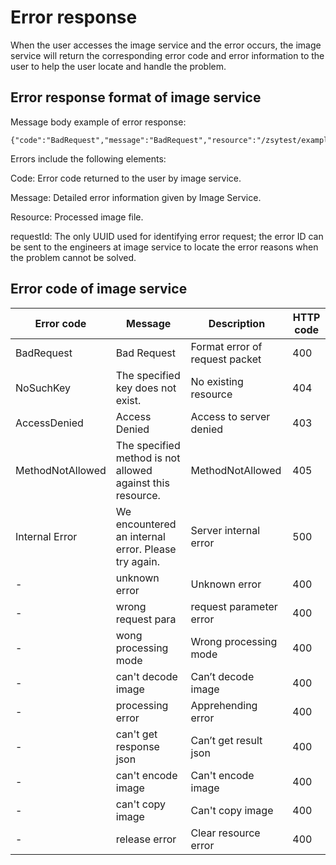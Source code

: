 # Error response

When the user accesses the image service and the error occurs, the image service will return the corresponding error code and error information to the user to help the user locate and handle the problem.

## Error response format of image service

Message body example of error response:

```
{"code":"BadRequest","message":"BadRequest","resource":"/zsytest/example.jpg","requestId":"ADDB2C69B9FB23E9"}
```

Errors include the following elements:

Code: Error code returned to the user by image service.

Message: Detailed error information given by Image Service.

Resource: Processed image file.

requestId: The only UUID used for identifying error request; the error ID can be sent to the engineers at image service to locate the error reasons when the problem cannot be solved.

## Error code of image service

|Error code|Message|Description|HTTP code|
|-|-|-|-|
|BadRequest|Bad Request|Format error of request packet|400|
|NoSuchKey|The specified key does not exist.|No existing resource|404|
|AccessDenied|Access Denied|Access to server denied|403|
|MethodNotAllowed|The specified method is not allowed against this resource.|MethodNotAllowed|405|
|Internal Error|We encountered an internal error. Please try again.|Server internal error|500|
|-|unknown error|Unknown error|400|
|-|wrong request para|request parameter error|400|
|-|wong processing mode|Wrong processing mode|400|
|-|can't decode image|Can’t decode image|400|
|-|processing error|Apprehending error|400|
|-|can't get response json|Can’t get result json|400|
|-|can't encode image|Can't encode image|400|
|-|can't copy image|Can't copy image|400|
|-|release error|Clear resource error|400|
